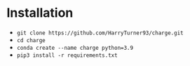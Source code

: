 # Installation

- `git clone https://github.com/HarryTurner93/charge.git`
- `cd charge`
- `conda create --name charge python=3.9`
- `pip3 install -r requirements.txt`
